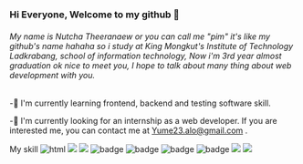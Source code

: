 ### Hi Everyone, Welcome to my github 👋
###### My name is Nutcha Theeranaew or you can call me "pim" it's like my github's name hahaha so i study at King Mongkut's Institute of Technology Ladkrabang, school of information technology, Now i'm 3rd year almost graduation ok nice to meet you, I hope to talk about many thing about web development with you.
-🌱 I'm currently learning frontend, backend and testing software skill.

-🤔 I'm currently looking for an internship as a web developer. If you are interested me, you can contact me at Yume23.alo@gmail.com .

My skill
<img src="https://img.shields.io/badge/HTML5-E34F26?style=for-the-badge&logo=html5&logoColor=white" alt="html"/>
<img src="https://img.shields.io/badge/CSS3-1572B6?style=for-the-badge&logo=css3&logoColor=white"/>
<img src="https://img.shields.io/badge/JSS-F7DF1E?style=for-the-badge&logo=JSS&logoColor=white"/>
<img src="https://img.shields.io/badge/React-20232A?style=for-the-badge&logo=react&logoColor=61DAFB" alt="badge"/>
<img src="https://img.shields.io/badge/React_Native-20232A?style=for-the-badge&logo=react&logoColor=61DAFB" alt="badge"/>
<img src="https://img.shields.io/badge/Vue.js-35495E?style=for-the-badge&logo=vuedotjs&logoColor=4FC08D" alt="badge"/>
<img src="https://img.shields.io/badge/firebase-ffca28?style=for-the-badge&logo=firebase&logoColor=black" alt="badge"/>
<img src="https://img.shields.io/badge/Python-FFD43B?style=for-the-badge&logo=python&logoColor=blue"/>
<img src="https://img.shields.io/badge/Figma-F24E1E?style=for-the-badge&logo=figma&logoColor=white"/>

<!--
**pimdyw/pimdyw** is a ✨ _special_ ✨ repository because its `README.md` (this file) appears on your GitHub profile.

Here are some ideas to get you started:

- 🔭 I’m currently working on ...
- 🌱 I’m currently learning ...
- 👯 I’m looking to collaborate on ...
- 🤔 I’m looking for help with ...
- 💬 Ask me about ...
- 📫 How to reach me: ...
- 😄 Pronouns: ...
- ⚡ Fun fact: ...
-->
